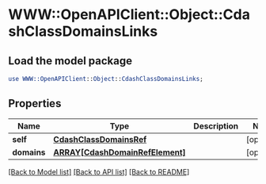# WWW::OpenAPIClient::Object::CdashClassDomainsLinks

## Load the model package
```perl
use WWW::OpenAPIClient::Object::CdashClassDomainsLinks;
```

## Properties
Name | Type | Description | Notes
------------ | ------------- | ------------- | -------------
**self** | [**CdashClassDomainsRef**](CdashClassDomainsRef.md) |  | [optional] 
**domains** | [**ARRAY[CdashDomainRefElement]**](CdashDomainRefElement.md) |  | [optional] 

[[Back to Model list]](../README.md#documentation-for-models) [[Back to API list]](../README.md#documentation-for-api-endpoints) [[Back to README]](../README.md)


